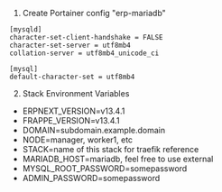 1. Create Portainer config "erp-mariadb"

```
[mysqld]
character-set-client-handshake = FALSE
character-set-server = utf8mb4
collation-server = utf8mb4_unicode_ci
 
[mysql]
default-character-set = utf8mb4
```

2. Stack Environment Variables

- ERPNEXT_VERSION=v13.4.1
- FRAPPE_VERSION=v13.4.1
- DOMAIN=subdomain.example.domain
- NODE=manager, worker1, etc
- STACK=name of this stack for traefik reference
- MARIADB_HOST=mariadb, feel free to use external
- MYSQL_ROOT_PASSWORD=somepassword
- ADMIN_PASSWORD=somepassword
